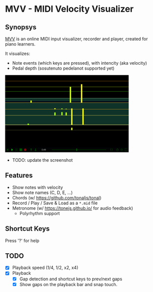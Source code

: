 # MVV - MIDI Velocity Visualizer

## Synopsys

[MVV](https://omakoto.github.io/mvv/) is an online MIDI input visualizer, recorder and player, created for piano learners.

It visualizes:
- Note events (which keys are pressed), with intencity (aka velocity)
- Pedal depth (sosutenuto pedelanot supported yet)

<a href="https://omakoto.github.io/mvv/">
  <img src="mvv-screenshot.png" alt="MVV screenshot" style="width: 80%">
</a>

- TODO: update the screenshot

## Features

- Show notes with velocity
- Show note names (C, D, E, ...)
- Chords (w/ https://github.com/tonaljs/tonal)
- Record / Play / Save & Load as a `*.mid` file
- Metronome (w/ https://tonejs.github.io/ for audio feedback)
  - Polyrhythm support

## Shortcut Keys

Press '?' for help

## TODO

- [X] Playback speed (1/4, 1/2, x2, x4)
- [X] Playback
  - [X] Gap detection and shortcut keys to prev/next gaps
  - [X] Show gaps on the playback bar and snap touch.
